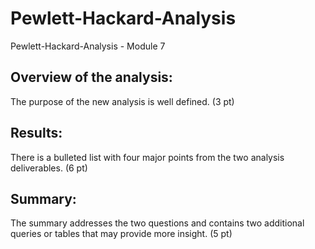 # Pewlett-Hackard-Analysis
Pewlett-Hackard-Analysis - Module 7

## Overview of the analysis:

The purpose of the new analysis is well defined. (3 pt)

## Results:

There is a bulleted list with four major points from the two analysis deliverables. (6 pt)

## Summary:

The summary addresses the two questions and contains two additional queries or tables that may provide more insight. (5 pt)
